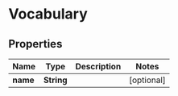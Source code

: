 
# Vocabulary

## Properties
Name | Type | Description | Notes
------------ | ------------- | ------------- | -------------
**name** | **String** |  |  [optional]



